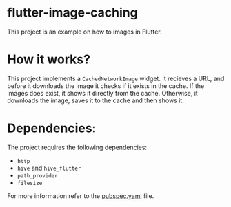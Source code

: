 # flutter-image-caching

This project is an example on how to images in Flutter.

# How it works?

This project implements a `CachedNetworkImage` widget. It recieves a URL,
and before it downloads the image it checks if it exists in the cache. If
the images does exist, it shows it directly from the cache. Otherwise, it
downloads the image, saves it to the cache and then shows it.

# Dependencies:

The project requires the following dependencies:

- `http`
- `hive` and `hive_flutter`
- `path_provider`
- `filesize`

For more information refer to the <a href="pubspec.yaml">pubspec.yaml</a> file.
